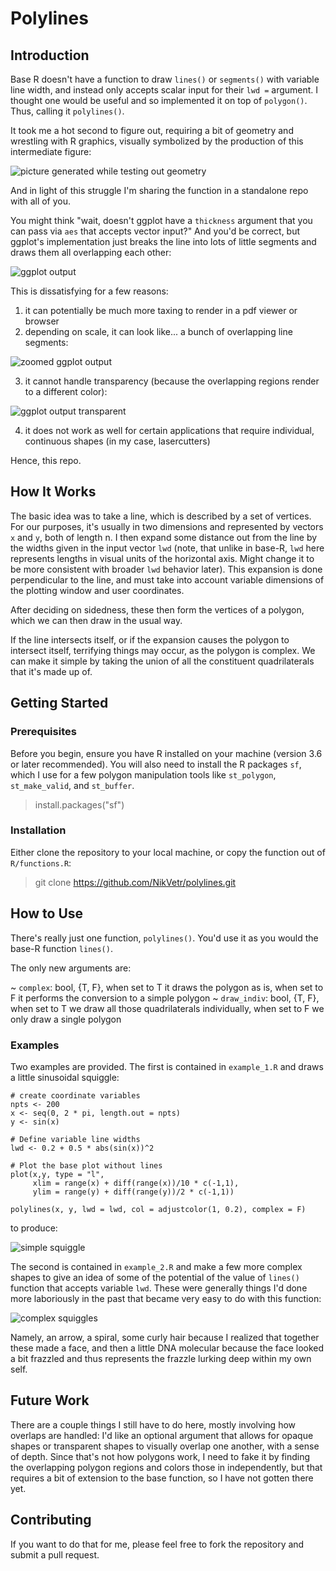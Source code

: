 # Polylines

## Introduction

Base R doesn't have a function to draw `lines()` or `segments()` with variable line width, and instead only accepts scalar input for their `lwd =` argument. I thought one would be useful and so implemented it on top of `polygon()`. Thus, calling it `polylines()`.

It took me a hot second to figure out, requiring a bit of geometry and wrestling with R graphics, visually symbolized by the production of this intermediate figure:

![picture generated while testing out geometry](images/workflow.png)

And in light of this struggle I'm sharing the function in a standalone repo with all of you.

You might think "wait, doesn't ggplot have a `thickness` argument that you can pass via `aes` that accepts vector input?" And you'd be correct, but ggplot's implementation just breaks the line into lots of little segments and draws them all overlapping each other:

![ggplot output](images/ggplot_inkscape.png)

This is dissatisfying for a few reasons:

1. it can potentially be much more taxing to render in a pdf viewer or browser
2. depending on scale, it can look like... a bunch of overlapping line segments:

![zoomed ggplot output](images/ggplot_inkscape_zoom.png)

3. it cannot handle transparency (because the overlapping regions render to a different color):

![ggplot output transparent](images/ggplot_example.svg)

4. it does not work as well for certain applications that require individual, continuous shapes (in my case, lasercutters)

Hence, this repo.

## How It Works

The basic idea was to take a line, which is described by a set of vertices. For our purposes, it's usually in two dimensions and represented by vectors `x` and `y`, both of length n. I then expand some distance out from the line by the widths given in the input vector `lwd` (note, that unlike in base-R, `lwd` here represents lengths in visual units of the horizontal axis. Might change it to be more consistent with broader `lwd` behavior later). This expansion is done perpendicular to the line, and must take into account variable dimensions of the plotting window and user coordinates. 

After deciding on sidedness, these then form the vertices of a polygon, which we can then draw in the usual way.

If the line intersects itself, or if the expansion causes the polygon to intersect itself, terrifying things may occur, as the polygon is complex. We can make it simple by taking the union of all the constituent quadrilaterals that it's made up of.

## Getting Started

### Prerequisites

Before you begin, ensure you have R installed on your machine (version 3.6 or later recommended). You will also need to install the R packages `sf`, which I use for a few polygon manipulation tools like `st_polygon`, `st_make_valid`, and `st_buffer`.

> install.packages("sf")

### Installation

Either clone the repository to your local machine, or copy the function out of `R/functions.R`:

> git clone https://github.com/NikVetr/polylines.git

## How to Use

There's really just one function, `polylines()`. You'd use it as you would the base-R function `lines()`.

The only new arguments are:

~ `complex`: bool, {T, F}, when set to T it draws the polygon as is, when set to F it performs the conversion to a simple polygon
~ `draw_indiv`: bool, {T, F}, when set to T we draw all those quadrilaterals individually, when set to F we only draw a single polygon

### Examples

Two examples are provided. The first is contained in `example_1.R` and draws a little sinusoidal squiggle:

```
# create coordinate variables
npts <- 200
x <- seq(0, 2 * pi, length.out = npts)
y <- sin(x)

# Define variable line widths
lwd <- 0.2 + 0.5 * abs(sin(x))^2

# Plot the base plot without lines
plot(x,y, type = "l", 
     xlim = range(x) + diff(range(x))/10 * c(-1,1), 
     ylim = range(y) + diff(range(y))/2 * c(-1,1))

polylines(x, y, lwd = lwd, col = adjustcolor(1, 0.2), complex = F)
```

to produce:

![simple squiggle](images/polylines_example_1.svg)

The second is contained in `example_2.R` and make a few more complex shapes to give an idea of some of the potential of the value of `lines()` function that accepts variable `lwd`. These were generally things I'd done more laboriously in the past that became very easy to do with this function:

![complex squiggles](images/polylines_example_2.svg)

Namely, an arrow, a spiral, some curly hair because I realized that together these made a face, and then a little DNA molecular because the face looked a bit frazzled and thus represents the frazzle lurking deep within my own self.

## Future Work

There are a couple things I still have to do here, mostly involving how overlaps are handled: I'd like an optional argument that allows for opaque shapes or transparent shapes to visually overlap one another, with a sense of depth. Since that's not how polygons work, I need to fake it by finding the overlapping polygon regions and colors those in independently, but that requires a bit of extension to the base function, so I have not gotten there yet.

## Contributing

If you want to do that for me, please feel free to fork the repository and submit a pull request.
